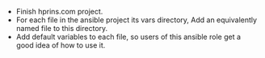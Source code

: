 - Finish hprins.com project.
- For each file in the ansible project its vars directory, Add an equivalently
  named file to this directory.
- Add default variables to each file, so users of this ansible role get a good
  idea of how to use it.

